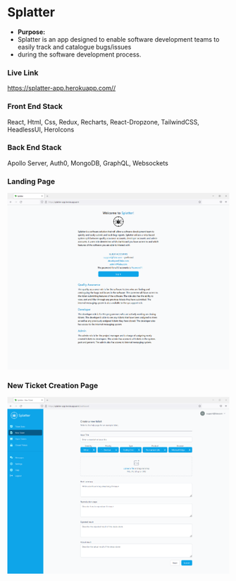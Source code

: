 # Splatter

- **Purpose:** 
- Splatter is an app designed to enable software development teams to easily track and catalogue bugs/issues 
- during the software development process.

### Live Link

<https://splatter-app.herokuapp.com//>

### Front End Stack
React, Html, Css, Redux, Recharts, React-Dropzone, TailwindCSS, HeadlessUI, HeroIcons

### Back End Stack
Apollo Server, Auth0, MongoDB, GraphQL, Websockets

### Landing Page

![landing page](mainpage.png)

### New Ticket Creation Page
![new ticket](newticket.png)
